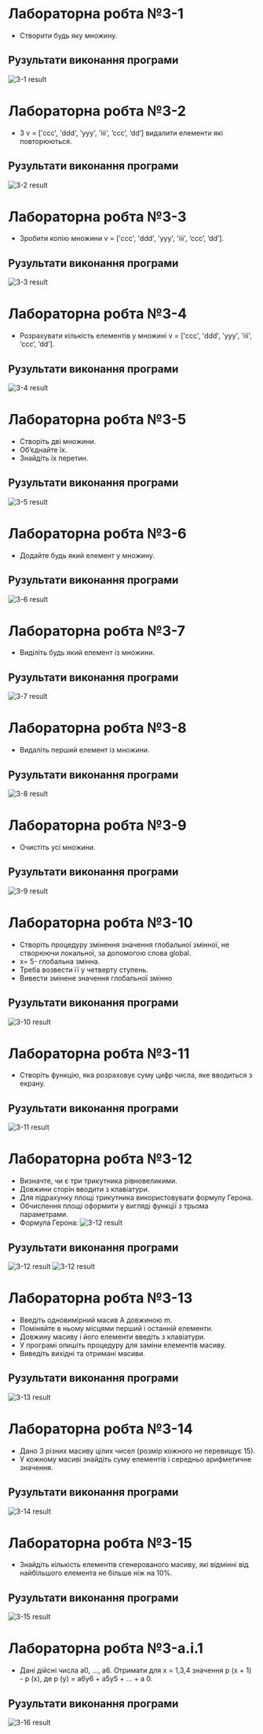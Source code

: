 # Лабораторна робта №3-1
- Створити будь яку множину.

## Рузультати виконання програми
![3-1 result](https://github.com/whiteman1989/Python_lab_work_3/blob/master/images/work_res_3-1.jpg?raw=true)

# Лабораторна робта №3-2
- З v = ['ccc', 'ddd', 'yyy', 'iii', ‘ccc’, ‘dd’] видалити елементи які повторюються.

## Рузультати виконання програми
![3-2 result](https://github.com/whiteman1989/Python_lab_work_3/blob/master/images/work_res_3-2.jpg?raw=true)

# Лабораторна робта №3-3
- Зробити копію множини v = ['ccc', 'ddd', 'yyy', 'iii', ‘ccc’, ‘dd’].

## Рузультати виконання програми
![3-3 result](https://github.com/whiteman1989/Python_lab_work_3/blob/master/images/work_res_3-3.jpg?raw=true)

# Лабораторна робта №3-4
- Розрахувати кількість елементів у множині v = ['ccc', 'ddd', 'yyy', 'iii', ‘ccc’, ‘dd’].

## Рузультати виконання програми
![3-4 result](https://github.com/whiteman1989/Python_lab_work_3/blob/master/images/work_res_3-4.jpg?raw=true)

# Лабораторна робта №3-5
- Створіть дві множини. 
- Об’єднайте їх.
- Знайдіть їх перетин. 

## Рузультати виконання програми
![3-5 result](https://github.com/whiteman1989/Python_lab_work_3/blob/master/images/work_res_3-5.jpg?raw=true)

# Лабораторна робта №3-6
- Додайте будь який елемент у множину.

## Рузультати виконання програми
![3-6 result](https://github.com/whiteman1989/Python_lab_work_3/blob/master/images/work_res_3-6.jpg?raw=true)

# Лабораторна робта №3-7
- Виділіть будь який елемент із множини.

## Рузультати виконання програми
![3-7 result](https://github.com/whiteman1989/Python_lab_work_3/blob/master/images/work_res_3-7.jpg?raw=true)

# Лабораторна робта №3-8
- Видаліть перший  елемент із множини.

## Рузультати виконання програми
![3-8 result](https://github.com/whiteman1989/Python_lab_work_3/blob/master/images/work_res_3-8.jpg?raw=true)

# Лабораторна робта №3-9
- Очистіть усі множини.

## Рузультати виконання програми
![3-9 result](https://github.com/whiteman1989/Python_lab_work_3/blob/master/images/work_res_3-9.jpg?raw=true)

# Лабораторна робта №3-10
- Створіть процедуру змінення значення глобальної змінної, не створюючи локальної, за допомогою слова global. 
- x= 5- глобальна змінна.
- Треба возвести її у четверту ступень.
- Вивести змінене значення глобальної змінно

## Рузультати виконання програми
![3-10 result](https://github.com/whiteman1989/Python_lab_work_3/blob/master/images/work_res_3-10.jpg?raw=true)

# Лабораторна робта №3-11
- Створіть функцію, яка розраховує суму цифр числа, яке  вводиться з екрану.

## Рузультати виконання програми
![3-11 result](https://github.com/whiteman1989/Python_lab_work_3/blob/master/images/work_res_3-11.jpg?raw=true)

# Лабораторна робта №3-12
- Визначте, чи є три трикутника рівновеликими.
- Довжини сторін вводити з клавіатури.
- Для підрахунку площі трикутника використовувати формулу Герона.
- Обчислення площі оформити у вигляді функції з трьома параметрами.
- Формула Герона:
![3-12 result](https://github.com/whiteman1989/Python_lab_work_3/blob/master/images/formula_3-12.gif?raw=true)

## Рузультати виконання програми
![3-12 result](https://github.com/whiteman1989/Python_lab_work_3/blob/master/images/work_res_3-12-1.jpg?raw=true)
![3-12 result](https://github.com/whiteman1989/Python_lab_work_3/blob/master/images/work_res_3-12-2.jpg?raw=true)

# Лабораторна робта №3-13
- Введіть одновимірний масив A довжиною m.
- Поміняйте в ньому місцями перший і останній елементи.
- Довжину масиву і його елементи введіть з клавіатури.
- У програмі опишіть процедуру для заміни елементів масиву.
- Виведіть вихідні та отримані масиви.

## Рузультати виконання програми
![3-13 result](https://github.com/whiteman1989/Python_lab_work_3/blob/master/images/work_res_3-13.jpg?raw=true)

# Лабораторна робта №3-14
- Дано 3 різних масиву цілих чисел (розмір кожного не перевищує 15).
- У кожному масиві знайдіть суму елементів і середньо арифметичне значення.

## Рузультати виконання програми
![3-14 result](https://github.com/whiteman1989/Python_lab_work_3/blob/master/images/work_res_3-14.jpg?raw=true)

# Лабораторна робта №3-15
- Знайдіть кількість елементів сгенерованого масиву, які відмінні від найбільшого елемента не більше ніж на 10%.

## Рузультати виконання програми
![3-15 result](https://github.com/whiteman1989/Python_lab_work_3/blob/master/images/work_res_3-15.jpg?raw=true)

# Лабораторна робта №3-a.i.1
- Дані дійсні числа а0, ..., a6. Отримати для x = 1,3,4 значення р (х + 1) - р (х), де р (у) = a6y6 + a5y5 + ... + а 0.

## Рузультати виконання програми
![3-16 result](https://github.com/whiteman1989/Python_lab_work_3/blob/master/images/work_res_3-16.jpg?raw=true)